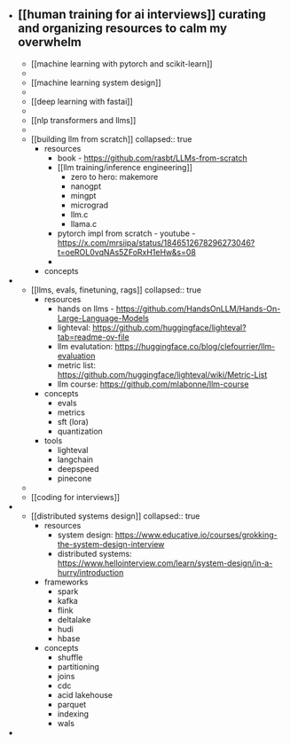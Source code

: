- [[human training for ai interviews]] curating and organizing resources to calm my overwhelm
	-
	- [[machine learning with pytorch and scikit-learn]]
	-
	- [[machine learning system design]]
	-
	- [[deep learning with fastai]]
	-
	- [[nlp transformers and llms]]
	-
	- [[building llm from scratch]]
	  collapsed:: true
		- resources
			- book - https://github.com/rasbt/LLMs-from-scratch
			- [[llm training/inference engineering]]
				- zero to hero: makemore
				- nanogpt
				- mingpt
				- micrograd
				- llm.c
				- llama.c
			- pytorch impl from scratch - youtube - https://x.com/mrsiipa/status/1846512678296273046?t=oeROL0vqNAs5ZFoRxH1eHw&s=08
			-
		- concepts
-
	- [[llms, evals, finetuning, rags]]
	  collapsed:: true
		- resources
			- hands on llms - https://github.com/HandsOnLLM/Hands-On-Large-Language-Models
			- lighteval: https://github.com/huggingface/lighteval?tab=readme-ov-file
			- llm evalutation: https://huggingface.co/blog/clefourrier/llm-evaluation
			- metric list: https://github.com/huggingface/lighteval/wiki/Metric-List
			- llm course: https://github.com/mlabonne/llm-course
		- concepts
			- evals
			- metrics
			- sft (lora)
			- quantization
		- tools
			- lighteval
			- langchain
			- deepspeed
			- pinecone
	-
	- [[coding for interviews]]
-
	- [[distributed systems design]]
	  collapsed:: true
		- resources
			- system design: https://www.educative.io/courses/grokking-the-system-design-interview
			- distributed systems: https://www.hellointerview.com/learn/system-design/in-a-hurry/introduction
		- frameworks
			- spark
			- kafka
			- flink
			- deltalake
			- hudi
			- hbase
		- concepts
			- shuffle
			- partitioning
			- joins
			- cdc
			- acid lakehouse
			- parquet
			- indexing
			- wals
-